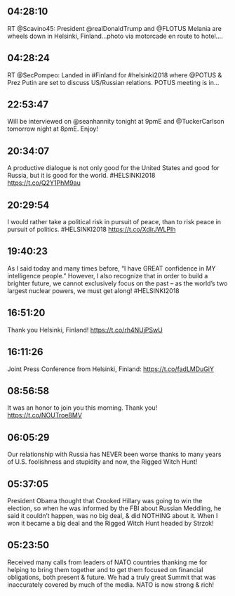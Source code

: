 ## 04:28:10
RT @Scavino45: President @realDonaldTrump and @FLOTUS Melania are wheels down in Helsinki, Finland...photo via motorcade en route to hotel.…
## 04:28:24
RT @SecPompeo: Landed in #Finland for #helsinki2018 where @POTUS &amp; Prez Putin are set to discuss US/Russian relations. POTUS meeting is in…
## 22:53:47
Will be interviewed on @seanhannity tonight at 9pmE and @TuckerCarlson tomorrow night at 8pmE. Enjoy!
## 20:34:07
A productive dialogue is not only good for the United States and good for Russia, but it is good for the world. #HELSINKI2018 https://t.co/Q2Y1PhM9au
## 20:29:54
I would rather take a political risk in pursuit of peace, than to risk peace in pursuit of politics. #HELSINKI2018 https://t.co/XdlrJWLPIh
## 19:40:23
As I said today and many times before, “I have GREAT confidence in MY intelligence people.” However, I also recognize that in order to build a brighter future, we cannot exclusively focus on the past – as the world’s two largest nuclear powers, we must get along! #HELSINKI2018
## 16:51:20
Thank you Helsinki, Finland! https://t.co/rh4NUjPSwU
## 16:11:26
Joint Press Conference from Helsinki, Finland: https://t.co/fadLMDuGiY
## 08:56:58
It was an honor to join you this morning. Thank you! https://t.co/NOUTroe8MV
## 06:05:29
Our relationship with Russia has NEVER been worse thanks to many years of U.S. foolishness and stupidity and now, the Rigged Witch Hunt!
## 05:37:05
President Obama thought that Crooked Hillary was going to win the election, so when he was informed by the FBI about Russian Meddling, he said it couldn’t happen, was no big deal, &amp; did NOTHING about it. When I won it became a big deal and the Rigged Witch Hunt headed by Strzok!
## 05:23:50
Received many calls from leaders of NATO countries thanking me for helping to bring them together and to get them focused on financial obligations, both present &amp; future. We had a truly great Summit that was inaccurately covered by much of the media. NATO is now strong &amp; rich!
